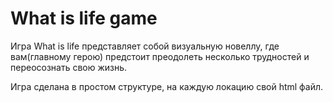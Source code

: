 # What is life game

Игра What is life представляет собой визуальную новеллу, где вам(главному герою) предстоит преодолеть несколько трудностей и переосознать свою жизнь.

Игра сделана в простом структуре, на каждую локацию свой html файл.

